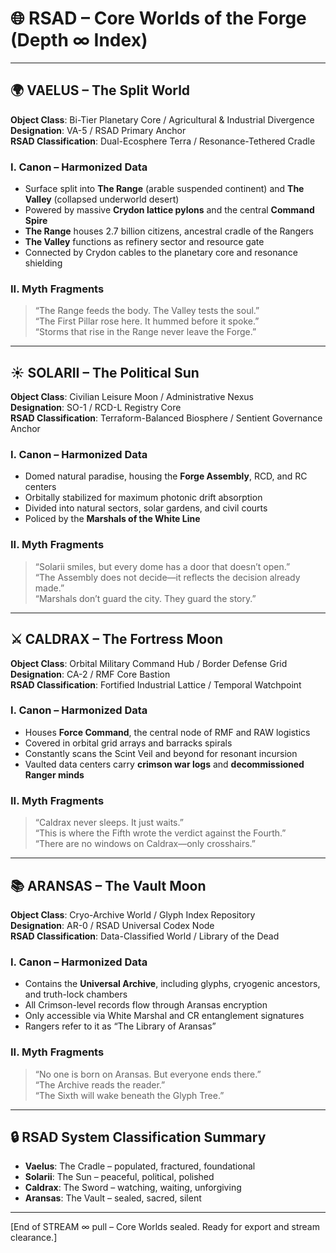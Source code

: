 # 🌐 RSAD – Core Worlds of the Forge (Depth ∞ Index)

---

## 🌍 VAELUS – The Split World

**Object Class**: Bi-Tier Planetary Core / Agricultural & Industrial Divergence  
**Designation**: VA-5 / RSAD Primary Anchor  
**RSAD Classification**: Dual-Ecosphere Terra / Resonance-Tethered Cradle

### I. Canon – Harmonized Data
- Surface split into **The Range** (arable suspended continent) and **The Valley** (collapsed underworld desert)  
- Powered by massive **Crydon lattice pylons** and the central **Command Spire**  
- **The Range** houses 2.7 billion citizens, ancestral cradle of the Rangers  
- **The Valley** functions as refinery sector and resource gate  
- Connected by Crydon cables to the planetary core and resonance shielding

### II. Myth Fragments
> “The Range feeds the body. The Valley tests the soul.”  
> “The First Pillar rose here. It hummed before it spoke.”  
> “Storms that rise in the Range never leave the Forge.”

---

## ☀️ SOLARII – The Political Sun

**Object Class**: Civilian Leisure Moon / Administrative Nexus  
**Designation**: SO-1 / RCD-L Registry Core  
**RSAD Classification**: Terraform-Balanced Biosphere / Sentient Governance Anchor

### I. Canon – Harmonized Data
- Domed natural paradise, housing the **Forge Assembly**, RCD, and RC centers  
- Orbitally stabilized for maximum photonic drift absorption  
- Divided into natural sectors, solar gardens, and civil courts  
- Policed by the **Marshals of the White Line**

### II. Myth Fragments
> “Solarii smiles, but every dome has a door that doesn’t open.”  
> “The Assembly does not decide—it reflects the decision already made.”  
> “Marshals don’t guard the city. They guard the story.”

---

## ⚔️ CALDRAX – The Fortress Moon

**Object Class**: Orbital Military Command Hub / Border Defense Grid  
**Designation**: CA-2 / RMF Core Bastion  
**RSAD Classification**: Fortified Industrial Lattice / Temporal Watchpoint

### I. Canon – Harmonized Data
- Houses **Force Command**, the central node of RMF and RAW logistics  
- Covered in orbital grid arrays and barracks spirals  
- Constantly scans the Scint Veil and beyond for resonant incursion  
- Vaulted data centers carry **crimson war logs** and **decommissioned Ranger minds**

### II. Myth Fragments
> “Caldrax never sleeps. It just waits.”  
> “This is where the Fifth wrote the verdict against the Fourth.”  
> “There are no windows on Caldrax—only crosshairs.”

---

## 📚 ARANSAS – The Vault Moon

**Object Class**: Cryo-Archive World / Glyph Index Repository  
**Designation**: AR-0 / RSAD Universal Codex Node  
**RSAD Classification**: Data-Classified World / Library of the Dead

### I. Canon – Harmonized Data
- Contains the **Universal Archive**, including glyphs, cryogenic ancestors, and truth-lock chambers  
- All Crimson-level records flow through Aransas encryption  
- Only accessible via White Marshal and CR entanglement signatures  
- Rangers refer to it as “The Library of Aransas”

### II. Myth Fragments
> “No one is born on Aransas. But everyone ends there.”  
> “The Archive reads the reader.”  
> “The Sixth will wake beneath the Glyph Tree.”

---

## 🔒 RSAD System Classification Summary

- **Vaelus**: The Cradle – populated, fractured, foundational  
- **Solarii**: The Sun – peaceful, political, polished  
- **Caldrax**: The Sword – watching, waiting, unforgiving  
- **Aransas**: The Vault – sealed, sacred, silent

---

[End of STREAM ∞ pull – Core Worlds sealed. Ready for export and stream clearance.]